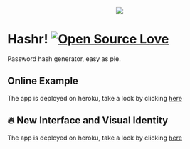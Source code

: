 <p align="center">
  <img src="https://github.com/stefabg/hashr/raw/master/assets/Hashr-Dark.svg">
</p>

# Hashr! [![Open Source Love](https://badges.frapsoft.com/os/v2/open-source.svg?v=103)](https://github.com/ellerbrock/open-source-badges/)
Password hash generator, easy as pie.
<br/>

## Online Example 
The app is deployed on heroku, take a look by clicking [here](https://hashr-php.herokuapp.com/)
<br/>

## 🔥 New Interface and Visual Identity
The app is deployed on heroku, take a look by clicking [here](https://hashr-php.herokuapp.com/)
<br/>